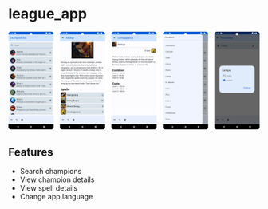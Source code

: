 # league_app

![Showcase](docs/images/showcase.png)

## Features

- Search champions
- View champion details
- View spell details
- Change app language
